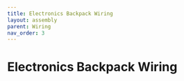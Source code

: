 ```yaml
---
title: Electronics Backpack Wiring
layout: assembly
parent: Wiring
nav_order: 3
---
```


# Electronics Backpack Wiring
